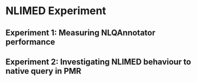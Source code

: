# NLIMED Experiment

## Experiment 1: Measuring NLQAnnotator performance

## Experiment 2: Investigating NLIMED behaviour to native query in PMR
